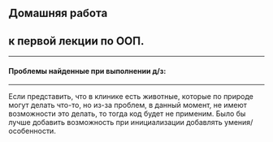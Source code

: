 ## Домашняя работа 
## к первой лекции по ООП.
***
#### Проблемы найденные при выполнении д/з:
***
Если представить, что в клинике есть животные, которые по природе могут делать что-то, но из-за проблем, 
в данный момент, не имеют возможности это делать, то тогда код будет не применим.
Было бы лучше добавить возможность при инициализации добавлять умения/особенности.
